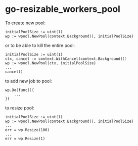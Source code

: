 # go-resizable_workers_pool

To create new pool:

    initialPoolSize := uint(1)
    wp := wpool.NewPool(context.Background(), initialPoolSize)


or to be able to kill the entire pool:

    initialPoolSize := uint(1)
    ctx, cancel := context.WithCancel(context.Background())
    wp := wpool.NewPool(ctx, initialPoolSize)
    ...
    cancel()
    

to add new job to pool:

    wp.Do(func(){
        ... 
    })
    
to resize pool:

    initialPoolSize := uint(1)
    wp := wpool.NewPool(context.Background(), initialPoolSize)
    ...
    err = wp.Resize(100)
    ...
    err = wp.Resize(1)
    
    